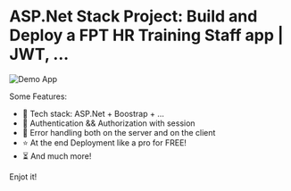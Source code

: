 # ASP.Net Stack Project: Build and Deploy a FPT HR Training Staff app | JWT, ...
![Demo App](https://res.cloudinary.com/den0awox0/image/upload/v1711613261/oyikbge4qltbqoj31sty.png)

Some Features:

-   🌟 Tech stack: ASP.Net + Boostrap + ...
-   🎃 Authentication && Authorization with session
-   🐞 Error handling both on the server and on the client
-   ⭐ At the end Deployment like a pro for FREE!
-   ⏳ And much more!

Enjot it!